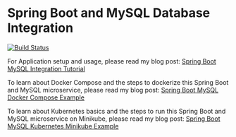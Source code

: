 # Spring Boot and MySQL Database Integration

[![Build Status](https://travis-ci.org/ajtechdeveloper/SpringBootMySQL.svg?branch=master)](https://travis-ci.org/ajtechdeveloper/SpringBootMySQL)

For Application setup and usage, please read my blog post: [Spring Boot MySQL Integration Tutorial](http://softwaredevelopercentral.blogspot.com/2017/08/spring-boot-mysql-integration-tutorial.html)

To learn about Docker Compose and the steps to dockerize this Spring Boot and MySQL microservice, please read my blog post: [Spring Boot MySQL Docker Compose Example](http://softwaredevelopercentral.blogspot.com/2020/10/spring-boot-mysql-docker-compose-example.html)

To learn about Kubernetes basics and the steps to run this Spring Boot and MySQL microservice on Minikube, please read my blog post: [Spring Boot MySQL Kubernetes Minikube Example](http://softwaredevelopercentral.blogspot.com/2020/10/spring-boot-mysql-kubernetes-minikube.html)
